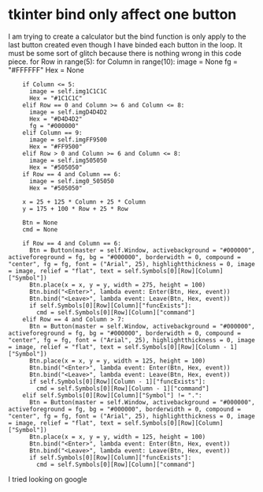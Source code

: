 
# tkinter bind only affect one button

I am trying to create a calculator but the bind function is only apply to the last button created even though I have binded each button in the loop. It must be some sort of glitch because there is nothing wrong in this code piece.
for Row in range(5):
      for Column in range(10):
        image = None
        fg = "#FFFFFF"
        Hex = None
  
        if Column <= 5:
          image = self.img1C1C1C
          Hex = "#1C1C1C"
        elif Row == 0 and Column >= 6 and Column <= 8:
          image = self.imgD4D4D2
          Hex = "#D4D4D2"
          fg = "#000000"
        elif Column == 9:
          image = self.imgFF9500
          Hex = "#FF9500"
        elif Row > 0 and Column >= 6 and Column <= 8:
          image = self.img505050
          Hex = "#505050"
        if Row == 4 and Column == 6:
          image = self.img0_505050
          Hex = "#505050"
  
        x = 25 + 125 * Column + 25 * Column
        y = 175 + 100 * Row + 25 * Row

        Btn = None
        cmd = None

        if Row == 4 and Column == 6:
          Btn = Button(master = self.Window, activebackground = "#000000", activeforeground = fg, bg = "#000000", borderwidth = 0, compound = "center", fg = fg, font = ("Arial", 25), highlightthickness = 0, image = image, relief = "flat", text = self.Symbols[0][Row][Column]["Symbol"])
          Btn.place(x = x, y = y, width = 275, height = 100)
          Btn.bind("<Enter>", lambda event: Enter(Btn, Hex, event))
          Btn.bind("<Leave>", lambda event: Leave(Btn, Hex, event))
          if self.Symbols[0][Row][Column]["funcExists"]:
            cmd = self.Symbols[0][Row][Column]["command"]
        elif Row == 4 and Column > 7:
          Btn = Button(master = self.Window, activebackground = "#000000", activeforeground = fg, bg = "#000000", borderwidth = 0, compound = "center", fg = fg, font = ("Arial", 25), highlightthickness = 0, image = image, relief = "flat", text = self.Symbols[0][Row][Column - 1]["Symbol"])
          Btn.place(x = x, y = y, width = 125, height = 100)
          Btn.bind("<Enter>", lambda event: Enter(Btn, Hex, event))
          Btn.bind("<Leave>", lambda event: Leave(Btn, Hex, event))
          if self.Symbols[0][Row][Column - 1]["funcExists"]:
            cmd = self.Symbols[0][Row][Column - 1]["command"]
        elif self.Symbols[0][Row][Column]["Symbol"] != ".":
          Btn = Button(master = self.Window, activebackground = "#000000", activeforeground = fg, bg = "#000000", borderwidth = 0, compound = "center", fg = fg, font = ("Arial", 25), highlightthickness = 0, image = image, relief = "flat", text = self.Symbols[0][Row][Column]["Symbol"])
          Btn.place(x = x, y = y, width = 125, height = 100)
          Btn.bind("<Enter>", lambda event: Enter(Btn, Hex, event))
          Btn.bind("<Leave>", lambda event: Leave(Btn, Hex, event))
          if self.Symbols[0][Row][Column]["funcExists"]:
            cmd = self.Symbols[0][Row][Column]["command"]

I tried looking on google

        